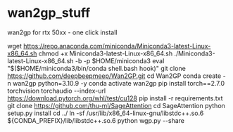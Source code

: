 # wan2gp_stuff
wan2gp for rtx 50xx - one click install

wget https://repo.anaconda.com/miniconda/Miniconda3-latest-Linux-x86_64.sh
chmod +x Miniconda3-latest-Linux-x86_64.sh
./Miniconda3-latest-Linux-x86_64.sh -b -p $HOME/miniconda3
eval "$($HOME/miniconda3/bin/conda shell.bash hook)"
git clone https://github.com/deepbeepmeep/Wan2GP.git
cd Wan2GP
conda create -n wan2gp python=3.10.9 -y
conda activate wan2gp
pip install torch==2.7.0 torchvision torchaudio --index-url https://download.pytorch.org/whl/test/cu128
pip install -r requirements.txt
git clone https://github.com/thu-ml/SageAttention
cd SageAttention 
python setup.py install
cd ../
ln -sf /usr/lib/x86_64-linux-gnu/libstdc++.so.6 ${CONDA_PREFIX}/lib/libstdc++.so.6
python wgp.py --share

